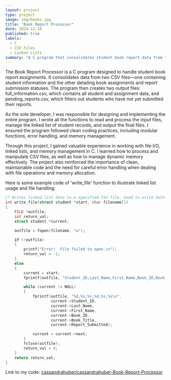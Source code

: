 ```yaml
---
layout: project
type: project
image: img/books.jpg
title: "Book Report Processor"
date: 2024-12-10
published: true
labels:
  - C
  - CSV Files
  - Linked Lists
summary: "A C program that consolidates student book report data from two CSV files and filters pending submissions."
---
```


The Book Report Processor is a C program designed to handle student book report assignments. It consolidates data from two CSV files—one containing student information and the other detailing book assignments and report submission statuses. The program then creates two output files: full_information.csv, which contains all student and assignment data, and pending_reports.csv, which filters out students who have not yet submitted their reports.

As the sole developer, I was responsible for designing and implementing the entire program. I wrote all the functions to read and process the input files, manage the linked list of student records, and output the final files. I ensured the program followed clean coding practices, including modular functions, error handling, and memory management.

Through this project, I gained valuable experience in working with file I/O, linked lists, and memory management in C. I learned how to process and manipulate CSV files, as well as how to manage dynamic memory effectively. The project also reinforced the importance of clean, maintainable code and the need for careful error handling when dealing with file operations and memory allocation.

Here is some example code of 'write_file' function to illustrate linked list usage and file handling:
```c
/* Writes linked list data to a specified CSV file. Used to write both .csv output files. */
int write_file(struct student *start, char filename[])
{
    FILE *outfile;
    int return_val;
    struct student *current;

    outfile = fopen(filename, "w");

    if (!outfile)
    {
        printf("Error!  File failed to open.\n");
        return_val = -1;
    }
    else
    {
        current = start;
        fprintf(outfile, "Student_ID,Last_Name,First_Name,Book_ID,Book_Title,Report_Submitted\n");

        while (current != NULL)
        {
            fprintf(outfile, "%d,%s,%s,%d,%s,%s\n",
                    current->Student_ID,
                    current->Last_Name,
                    current->First_Name,
                    current->Book_ID,
                    current->Book_Title,
                    current->Report_Submitted);

            current = current->next;
        }
        fclose(outfile);
        return_val = 0;
    }
    return return_val;
}
```
Link to my code: <a href="https://github.com/cassandrahuber/cassandrahuber-Book-Report-Processor"><i class="large github icon "></i>cassandrahuber/cassandrahuber-Book-Report-Processor</a>
